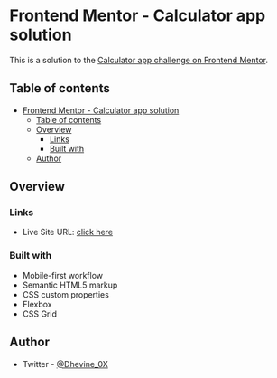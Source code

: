 # Frontend Mentor - Calculator app solution

This is a solution to the [Calculator app challenge on Frontend Mentor](https://www.frontendmentor.io/challenges/calculator-app-9lteq5N29).

## Table of contents

- [Frontend Mentor - Calculator app solution](#frontend-mentor---calculator-app-solution)
  - [Table of contents](#table-of-contents)
  - [Overview](#overview)
    - [Links](#links)
    - [Built with](#built-with)
  - [Author](#author)

## Overview

### Links

- Live Site URL: [click here](https://daalu-calculator-app.netlify.app/)

### Built with

- Mobile-first workflow
- Semantic HTML5 markup
- CSS custom properties
- Flexbox
- CSS Grid

## Author

- Twitter - [@Dhevine_0X](https://www.twitter.com/Dhevine_0X)
